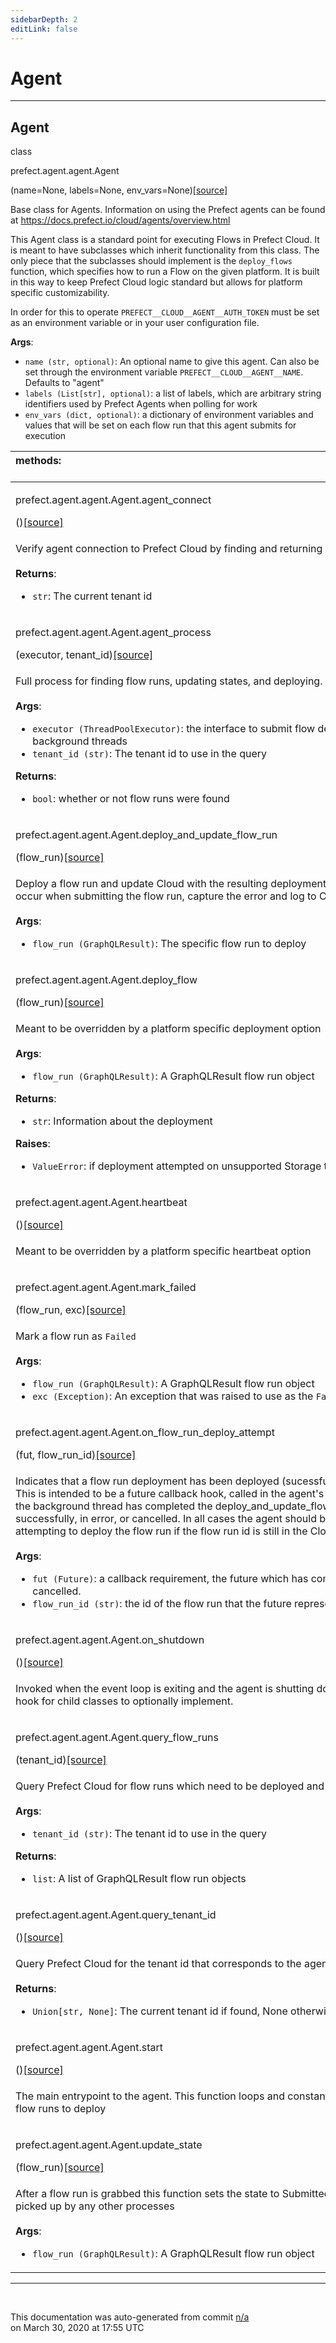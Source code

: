 ```yaml
---
sidebarDepth: 2
editLink: false
---
```

# Agent
---
 ## Agent
 <div class='class-sig' id='prefect-agent-agent-agent'><p class="prefect-sig">class </p><p class="prefect-class">prefect.agent.agent.Agent</p>(name=None, labels=None, env_vars=None)<span class="source"><a href="https://github.com/PrefectHQ/prefect/blob/master/src/prefect/agent/agent.py#L51">[source]</a></span></div>

Base class for Agents. Information on using the Prefect agents can be found at https://docs.prefect.io/cloud/agents/overview.html

This Agent class is a standard point for executing Flows in Prefect Cloud. It is meant to have subclasses which inherit functionality from this class. The only piece that the subclasses should implement is the `deploy_flows` function, which specifies how to run a Flow on the given platform. It is built in this way to keep Prefect Cloud logic standard but allows for platform specific customizability.

In order for this to operate `PREFECT__CLOUD__AGENT__AUTH_TOKEN` must be set as an environment variable or in your user configuration file.

**Args**:     <ul class="args"><li class="args">`name (str, optional)`: An optional name to give this agent. Can also be set through         the environment variable `PREFECT__CLOUD__AGENT__NAME`. Defaults to "agent"     </li><li class="args">`labels (List[str], optional)`: a list of labels, which are arbitrary string identifiers used by Prefect         Agents when polling for work     </li><li class="args">`env_vars (dict, optional)`: a dictionary of environment variables and values that will be set         on each flow run that this agent submits for execution</li></ul>

|methods: &nbsp;&nbsp;&nbsp;&nbsp;&nbsp;&nbsp;&nbsp;&nbsp;&nbsp;&nbsp;&nbsp;&nbsp;&nbsp;&nbsp;&nbsp;&nbsp;&nbsp;&nbsp;&nbsp;&nbsp;&nbsp;&nbsp;&nbsp;&nbsp;&nbsp;&nbsp;&nbsp;&nbsp;&nbsp;&nbsp;&nbsp;&nbsp;&nbsp;&nbsp;&nbsp;&nbsp;&nbsp;&nbsp;&nbsp;&nbsp;&nbsp;&nbsp;&nbsp;&nbsp;&nbsp;&nbsp;&nbsp;&nbsp;&nbsp;&nbsp;&nbsp;&nbsp;&nbsp;&nbsp;&nbsp;&nbsp;&nbsp;&nbsp;&nbsp;&nbsp;&nbsp;&nbsp;&nbsp;&nbsp;&nbsp;&nbsp;&nbsp;&nbsp;&nbsp;&nbsp;&nbsp;&nbsp;&nbsp;&nbsp;&nbsp;&nbsp;&nbsp;&nbsp;&nbsp;&nbsp;&nbsp;&nbsp;&nbsp;&nbsp;&nbsp;&nbsp;&nbsp;&nbsp;&nbsp;&nbsp;&nbsp;&nbsp;&nbsp;&nbsp;&nbsp;&nbsp;&nbsp;&nbsp;&nbsp;&nbsp;&nbsp;&nbsp;&nbsp;&nbsp;&nbsp;&nbsp;&nbsp;&nbsp;&nbsp;&nbsp;&nbsp;&nbsp;&nbsp;&nbsp;&nbsp;&nbsp;&nbsp;&nbsp;&nbsp;&nbsp;&nbsp;&nbsp;&nbsp;&nbsp;&nbsp;&nbsp;&nbsp;&nbsp;&nbsp;&nbsp;&nbsp;&nbsp;&nbsp;&nbsp;&nbsp;&nbsp;&nbsp;&nbsp;&nbsp;&nbsp;&nbsp;&nbsp;&nbsp;&nbsp;&nbsp;&nbsp;&nbsp;&nbsp;&nbsp;&nbsp;|
|:----|
 | <div class='method-sig' id='prefect-agent-agent-agent-agent-connect'><p class="prefect-class">prefect.agent.agent.Agent.agent_connect</p>()<span class="source"><a href="https://github.com/PrefectHQ/prefect/blob/master/src/prefect/agent/agent.py#L170">[source]</a></span></div>
<p class="methods">Verify agent connection to Prefect Cloud by finding and returning a tenant id<br><br>**Returns**:     <ul class="args"><li class="args">`str`: The current tenant id</li></ul></p>|
 | <div class='method-sig' id='prefect-agent-agent-agent-agent-process'><p class="prefect-class">prefect.agent.agent.Agent.agent_process</p>(executor, tenant_id)<span class="source"><a href="https://github.com/PrefectHQ/prefect/blob/master/src/prefect/agent/agent.py#L262">[source]</a></span></div>
<p class="methods">Full process for finding flow runs, updating states, and deploying.<br><br>**Args**:     <ul class="args"><li class="args">`executor (ThreadPoolExecutor)`: the interface to submit flow deployments in background threads     </li><li class="args">`tenant_id (str)`: The tenant id to use in the query</li></ul>**Returns**:     <ul class="args"><li class="args">`bool`: whether or not flow runs were found</li></ul></p>|
 | <div class='method-sig' id='prefect-agent-agent-agent-deploy-and-update-flow-run'><p class="prefect-class">prefect.agent.agent.Agent.deploy_and_update_flow_run</p>(flow_run)<span class="source"><a href="https://github.com/PrefectHQ/prefect/blob/master/src/prefect/agent/agent.py#L199">[source]</a></span></div>
<p class="methods">Deploy a flow run and update Cloud with the resulting deployment info. If any errors occur when submitting the flow run, capture the error and log to Cloud.<br><br>**Args**:     <ul class="args"><li class="args">`flow_run (GraphQLResult)`: The specific flow run to deploy</li></ul></p>|
 | <div class='method-sig' id='prefect-agent-agent-agent-deploy-flow'><p class="prefect-class">prefect.agent.agent.Agent.deploy_flow</p>(flow_run)<span class="source"><a href="https://github.com/PrefectHQ/prefect/blob/master/src/prefect/agent/agent.py#L483">[source]</a></span></div>
<p class="methods">Meant to be overridden by a platform specific deployment option<br><br>**Args**:     <ul class="args"><li class="args">`flow_run (GraphQLResult)`: A GraphQLResult flow run object</li></ul>**Returns**:     <ul class="args"><li class="args">`str`: Information about the deployment</li></ul>**Raises**:     <ul class="args"><li class="args">`ValueError`: if deployment attempted on unsupported Storage type</li></ul></p>|
 | <div class='method-sig' id='prefect-agent-agent-agent-heartbeat'><p class="prefect-class">prefect.agent.agent.Agent.heartbeat</p>()<span class="source"><a href="https://github.com/PrefectHQ/prefect/blob/master/src/prefect/agent/agent.py#L498">[source]</a></span></div>
<p class="methods">Meant to be overridden by a platform specific heartbeat option</p>|
 | <div class='method-sig' id='prefect-agent-agent-agent-mark-failed'><p class="prefect-class">prefect.agent.agent.Agent.mark_failed</p>(flow_run, exc)<span class="source"><a href="https://github.com/PrefectHQ/prefect/blob/master/src/prefect/agent/agent.py#L467">[source]</a></span></div>
<p class="methods">Mark a flow run as `Failed`<br><br>**Args**:     <ul class="args"><li class="args">`flow_run (GraphQLResult)`: A GraphQLResult flow run object     </li><li class="args">`exc (Exception)`: An exception that was raised to use as the `Failed`         message</li></ul></p>|
 | <div class='method-sig' id='prefect-agent-agent-agent-on-flow-run-deploy-attempt'><p class="prefect-class">prefect.agent.agent.Agent.on_flow_run_deploy_attempt</p>(fut, flow_run_id)<span class="source"><a href="https://github.com/PrefectHQ/prefect/blob/master/src/prefect/agent/agent.py#L247">[source]</a></span></div>
<p class="methods">Indicates that a flow run deployment has been deployed (sucessfully or otherwise). This is intended to be a future callback hook, called in the agent's main thread when the background thread has completed the deploy_and_update_flow_run() call, either successfully, in error, or cancelled. In all cases the agent should be open to attempting to deploy the flow run if the flow run id is still in the Cloud run queue.<br><br>**Args**:     <ul class="args"><li class="args">`fut (Future)`: a callback requirement, the future which has completed or been cancelled.     </li><li class="args">`flow_run_id (str)`: the id of the flow run that the future represents.</li></ul></p>|
 | <div class='method-sig' id='prefect-agent-agent-agent-on-shutdown'><p class="prefect-class">prefect.agent.agent.Agent.on_shutdown</p>()<span class="source"><a href="https://github.com/PrefectHQ/prefect/blob/master/src/prefect/agent/agent.py#L164">[source]</a></span></div>
<p class="methods">Invoked when the event loop is exiting and the agent is shutting down. Intended as a hook for child classes to optionally implement.</p>|
 | <div class='method-sig' id='prefect-agent-agent-agent-query-flow-runs'><p class="prefect-class">prefect.agent.agent.Agent.query_flow_runs</p>(tenant_id)<span class="source"><a href="https://github.com/PrefectHQ/prefect/blob/master/src/prefect/agent/agent.py#L313">[source]</a></span></div>
<p class="methods">Query Prefect Cloud for flow runs which need to be deployed and executed<br><br>**Args**:     <ul class="args"><li class="args">`tenant_id (str)`: The tenant id to use in the query</li></ul>**Returns**:     <ul class="args"><li class="args">`list`: A list of GraphQLResult flow run objects</li></ul></p>|
 | <div class='method-sig' id='prefect-agent-agent-agent-query-tenant-id'><p class="prefect-class">prefect.agent.agent.Agent.query_tenant_id</p>()<span class="source"><a href="https://github.com/PrefectHQ/prefect/blob/master/src/prefect/agent/agent.py#L298">[source]</a></span></div>
<p class="methods">Query Prefect Cloud for the tenant id that corresponds to the agent's auth token<br><br>**Returns**:     <ul class="args"><li class="args">`Union[str, None]`: The current tenant id if found, None otherwise</li></ul></p>|
 | <div class='method-sig' id='prefect-agent-agent-agent-start'><p class="prefect-class">prefect.agent.agent.Agent.start</p>()<span class="source"><a href="https://github.com/PrefectHQ/prefect/blob/master/src/prefect/agent/agent.py#L120">[source]</a></span></div>
<p class="methods">The main entrypoint to the agent. This function loops and constantly polls for new flow runs to deploy</p>|
 | <div class='method-sig' id='prefect-agent-agent-agent-update-state'><p class="prefect-class">prefect.agent.agent.Agent.update_state</p>(flow_run)<span class="source"><a href="https://github.com/PrefectHQ/prefect/blob/master/src/prefect/agent/agent.py#L420">[source]</a></span></div>
<p class="methods">After a flow run is grabbed this function sets the state to Submitted so it won't be picked up by any other processes<br><br>**Args**:     <ul class="args"><li class="args">`flow_run (GraphQLResult)`: A GraphQLResult flow run object</li></ul></p>|

---
<br>


<p class="auto-gen">This documentation was auto-generated from commit <a href='https://github.com/PrefectHQ/prefect/commit/n/a'>n/a</a> </br>on March 30, 2020 at 17:55 UTC</p>